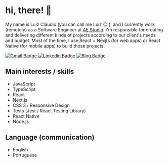 # hi, there! 👋

My name is Luiz Cláudio (you can call me Luiz 😉 ), and I currently work (remotely) as a Software Engineer at [AE Studio](http://ae.studio). I'm responsible for creating and delivering different kinds of projects according to our client's needs and budget. Most of the time, I use React + Nexjts (for web apps) or React Native (for mobile apps) to build those projects.

[![Gmail Badge](https://img.shields.io/badge/-Gmail-blue?style=flat-square&logo=Gmail&logoColor=white&link=mailto:luizcns18@gmail.com)](mailto:luizcns18@gmail.com)
[![Linkedin Badge](https://img.shields.io/badge/-LinkedIn-blue?style=flat-square&logo=Linkedin&logoColor=white&link=https://www.linkedin.com/in/lcnogueira/)](https://www.linkedin.com/in/lcnogueira/)
[![Blog Badge](https://img.shields.io/badge/Blog-lcnogueira.com-black)](https://lcnogueira.com)


## Main interests / skills

- JavaScript
- TypeScript
- React
- Next.js
- CSS 3 / Responsive Design
- Tests (Jest / React Testing Library)
- React Native
- Node.js

## Language (communication)

- English
- Portuguese
